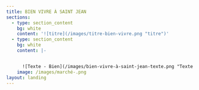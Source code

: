 ```yaml
---
title: BIEN VIVRE À SAINT JEAN
sections:
  - type: section_content
    bg: white
    content: '![titre](/images/titre-bien-vivre.png "titre")'
  - type: section_content
    bg: white
    content: |-


      ![Texte - Bien](/images/bien-vivre-à-saint-jean-texte.png "Texte - Bien")
    image: /images/marché-.png
layout: landing
---
```


